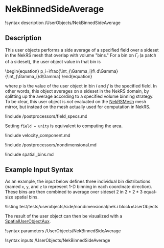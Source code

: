 # NekBinnedSideAverage

!syntax description /UserObjects/NekBinnedSideAverage

## Description

This user objects performs a side average of a specified field
over a sideset in the NekRS mesh that overlap with volume "bins."
For a bin on $\Gamma_i$ (a patch of a sideset),
the user object value in that bin is

\begin{equation}
p_i=\frac{\int_{\Gamma_i}f\ d\Gamma}{\int_{\Gamma_i}d\Gamma}
\end{equation}

where $p$ is the value of the user object in bin $i$ and
$f$ is the specified field. In other words, this object averages
on a sideset in the NekRS domain, by splitting up the average according
to a specified volume binning strategy.
To be clear, this user object is *not* evaluated on the
[NekRSMesh](NekRSMesh.md) mesh mirror, but instead on the mesh actually
used for computation in NekRS.

!include /postprocessors/field_specs.md

Setting `field = unity` is equivalent to computing the area.

!include velocity_component.md

!include /postprocessors/nondimensional.md

!include spatial_bins.md

## Example Input Syntax

As an example, the input below defines three individual bin distributions
(named `x`, `y`, and `z` to represent 1-D binning in each
coordinate direction). These bins are then combined to average
over sideset 2 in $2*2*3$ equal-size spatial bins.

!listing test/tests/userobjects/side/nondimensional/nek.i
  block=UserObjects

The result of the user object can then be visualized with a
[SpatialUserObjectAux](SpatialUserObjectAux.md).

!syntax parameters /UserObjects/NekBinnedSideAverage

!syntax inputs /UserObjects/NekBinnedSideAverage
